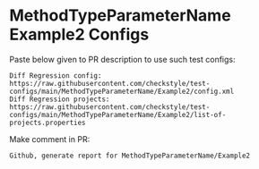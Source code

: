 # MethodTypeParameterName Example2 Configs
Paste below given to PR description to use such test configs:
```
Diff Regression config: https://raw.githubusercontent.com/checkstyle/test-configs/main/MethodTypeParameterName/Example2/config.xml
Diff Regression projects: https://raw.githubusercontent.com/checkstyle/test-configs/main/MethodTypeParameterName/Example2/list-of-projects.properties
```
Make comment in PR:
```
Github, generate report for MethodTypeParameterName/Example2
```
